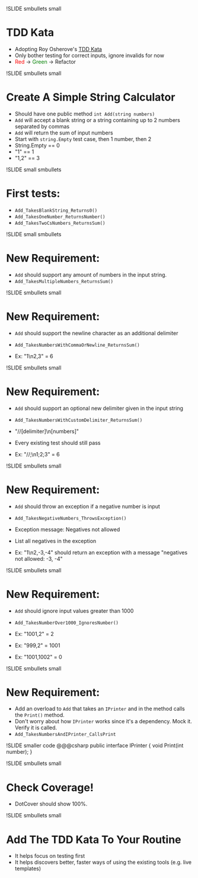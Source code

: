 !SLIDE smbullets small
# TDD Kata #

* Adopting Roy Osherove's <a href='http://osherove.com/tdd-kata-1/'>TDD Kata</a>
* Only bother testing for correct inputs, ignore invalids for now
* <span style='color: red'>Red</span> &#8594;
<span style='color: green'>Green</span> &#8594; Refactor


!SLIDE smbullets small
# Create A Simple String Calculator #

* Should have one public method `int Add(string numbers)`
* `Add` will accept a blank string or a string containing up to 2 numbers separated by commas
* `Add` will return the sum of input numbers 
* Start with `string.Empty` test case, then 1 number, then 2
* String.Empty == 0
* "1" == 1
* "1,2" == 3

!SLIDE small smbullets
# First tests:
* `Add_TakesBlankString_Returns0()`
* `Add_TakesOneNumber_ReturnsNumber()`
* `Add_TakesTwoCsNumbers_ReturnsSum()`


!SLIDE small smbullets
# New Requirement:
* `Add` should support any amount of numbers in the input string.
* `Add_TakesMultipleNumbers_ReturnsSum()`


!SLIDE smbullets small
# New Requirement:
* `Add` should support the newline character as an additional delimiter 
* `Add_TakesNumbersWithCommaOrNewline_ReturnsSum()`

* Ex: "1\n2,3" = 6


!SLIDE smbullets small
# New Requirement:
* `Add` should support an optional new delimiter given in the input string
* `Add_TakesNumbersWithCustomDelimiter_ReturnsSum()`
* "//[delimiter]\n[numbers]"
* Every existing test should still pass

* Ex: "//;\n1;2;3" = 6


!SLIDE smbullets small
# New Requirement:
* `Add` should throw an exception if a negative number is input
* `Add_TakesNegativeNumbers_ThrowsException()`
* Exception message: Negatives not allowed
* List all negatives in the exception

* Ex: "1\n2,-3,-4" should return an exception with a message "negatives not allowed: -3, -4" 


!SLIDE smbullets small
# New Requirement:
* `Add` should ignore input values greater than 1000
* `Add_TakesNumberOver1000_IgnoresNumber()`

* Ex: "1001,2" = 2
* Ex: "999,2" = 1001
* Ex: "1001,1002" = 0


!SLIDE smbullets small
# New Requirement:
* Add an overload to `Add` that takes an `IPrinter` and in the method calls the `Print()` method.
* Don't worry about how `IPrinter` works since it's a dependency.  Mock it.  Verify it is called.
* `Add_TakesNumbersAndIPrinter_CallsPrint`


!SLIDE smaller code
    @@@csharp
    public interface IPrinter
    {
      void Print(int number);
    }


!SLIDE smbullets small
# Check Coverage!
* DotCover should show 100%.


!SLIDE smbullets small
# Add The TDD Kata To Your Routine

* It helps focus on testing first
* It helps discovers better, faster ways of using the existing tools (e.g. live templates)
